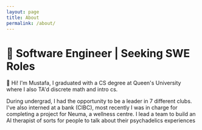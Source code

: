 ```yaml
---
layout: page
title: About
permalink: /about/
---
```

# 👾 Software Engineer | Seeking SWE Roles

👋 Hi! I'm Mustafa, I graduated with a CS degree at Queen's
University where I also TA'd discrete math and intro cs.

During undergrad, I had the opportunity to be a leader in 7
different clubs. I've also interned at a bank (CIBC), most recently I was in charge for
completing a project for Neuma, a wellness centre. I lead a team to build
an AI therapist of sorts for people to talk about their psychadelics experiences
